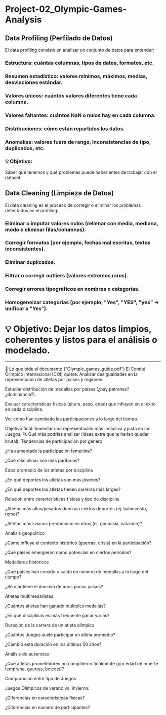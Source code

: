 # Project-02_Olympic-Games-Analysis

## Data Profiling (Perfilado de Datos)
El data profiling consiste en analizar un conjunto de datos para entender:

### Estructura: cuántas columnas, tipos de datos, formatos, etc.

### Resumen estadístico: valores mínimos, máximos, medias, desviaciones estándar.

### Valores únicos: cuántos valores diferentes tiene cada columna.

### Valores faltantes: cuántos NaN o nulos hay en cada columna.

### Distribuciones: cómo están repartidos los datos.

### Anomalías: valores fuera de rango, inconsistencias de tipo, duplicados, etc.

### 💡 Objetivo: 
Saber qué tenemos y qué problemas puede haber antes de trabajar con el dataset.


## Data Cleaning (Limpieza de Datos)
El data cleaning es el proceso de corregir o eliminar los problemas detectados en el profiling:

### Eliminar o imputar valores nulos (rellenar con media, mediana, modo o eliminar filas/columnas).

### Corregir formatos (por ejemplo, fechas mal escritas, textos inconsistentes).

### Eliminar duplicados.

### Filtrar o corregir outliers (valores extremos raros).

### Corregir errores tipográficos en nombres o categorías.

### Homogeneizar categorías (por ejemplo, "Yes", "YES", "yes" → unificar a "Yes").

# 💡 Objetivo: Dejar los datos limpios, coherentes y listos para el análisis o modelado.
__________________________________________________________________________________________________________________________________________________



📄 Lo que pide el documento ("Olympic_games_guide.pdf")
El Comité Olímpico Internacional (COI) quiere:
Analizar desigualdades en la representación de atletas por países y regiones.


Estudiar distribución de medallas por países (¿hay patrones? ¿dominancia?).


Evaluar características físicas (altura, peso, edad) que influyen en el éxito en cada disciplina.


Ver cómo han cambiado las participaciones a lo largo del tiempo.


Objetivo final: fomentar una representación más inclusiva y justa en los Juegos.
🔍 Qué más podrías analizar (ideas extra que te harían quedar brutal):
Tendencias de participación por género


¿Ha aumentado la participación femenina?


¿Qué disciplinas son más paritarias?


Edad promedio de los atletas por disciplina


¿En qué deportes los atletas son más jóvenes?


¿En qué deportes los atletas tienen carreras más largas?


Relación entre características físicas y tipo de disciplina


¿Atletas más altos/pesados dominan ciertos deportes (ej. baloncesto, remo)?


¿Atletas más livianos predominan en otros (ej. gimnasia, natación)?


Análisis geopolítico


¿Cómo influye el contexto histórico (guerras, crisis) en la participación?


¿Qué países emergieron como potencias en ciertos periodos?


Medalleros históricos


¿Qué países han crecido o caído en número de medallas a lo largo del tiempo?


¿Se mantiene el dominio de unos pocos países?


Atletas multimedallistas


¿Cuántos atletas han ganado múltiples medallas?


¿En qué disciplinas es más frecuente ganar varias?


Duración de la carrera de un atleta olímpico


¿Cuántos Juegos suele participar un atleta promedio?


¿Cambió esta duración en los últimos 50 años?


Análisis de ausencias


¿Qué atletas prometedores no compitieron finalmente (por edad de muerte temprana, guerras, boicots)?


Comparación entre tipo de Juegos


Juegos Olímpicos de verano vs. invierno:


¿Diferencias en características físicas?


¿Diferencias en número de participantes?
